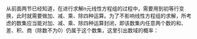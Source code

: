 从前面两节已经知道，在进行求解n元线性方程组的过程中，需要用到初等行变换，此时就需要做加、减、乘、除四种运算。为了不影响线性方程组的求解，所考虑的数集应当能对加、减、乘、除四种运算封闭，即该数集内任意两个数的和、差、积、商（除数不为0）仍属于这个数集，这里引出数域的概率：


